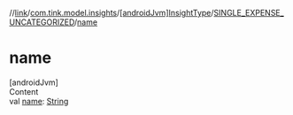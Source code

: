 //[link](../../../index.md)/[com.tink.model.insights](../../index.md)/[[androidJvm]InsightType](../index.md)/[SINGLE_EXPENSE_UNCATEGORIZED](index.md)/[name](name.md)



# name  
[androidJvm]  
Content  
val [name](name.md): [String](https://kotlinlang.org/api/latest/jvm/stdlib/kotlin/-string/index.html)  



